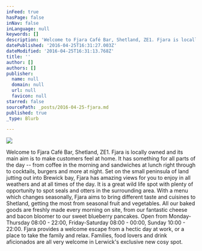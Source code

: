 ```yaml
---
inFeed: true
hasPage: false
inNav: false
inLanguage: null
keywords: []
description: 'Welcome to Fjara Café Bar, Shetland, ZE1. Fjara is locally owned and its main aim is to make customers feel at home. It has something for all parts of the day – from coffee in the morning and sandwiches at lunch right through to cocktails, burgers and more at night. Set on the small peninsula of land jutting out into Brewick bay, Fjara has amazing views for you to enjoy in all weathers and at all times of the day. It is a great wild life spot with plenty of opportunity to spot seals and otters in the surrounding area. With a menu which changes seasonally, Fjara aims to bring different taste and cuisines to Shetland, getting the most from seasonal fruit and vegetables. All our baked goods are freshly made every morning on site, from our fantastic cheese and bacon bloomer to our sweet blueberry pancakes. Open from Monday-Thursday 08:00 - 22:00, Friday-Saturday 08:00 - 00:00, Sunday 10:00 - 22:00. Fjara provides a welcome escape from a hectic day at work, or a place to take the family and relax. Families, food lovers and drink aficionados are all very welcome in Lerwick’s exclusive new cosy spot.'
datePublished: '2016-04-25T16:31:27.003Z'
dateModified: '2016-04-25T16:31:13.768Z'
title: ''
author: []
authors: []
publisher:
  name: null
  domain: null
  url: null
  favicon: null
starred: false
sourcePath: _posts/2016-04-25-fjara.md
published: true
_type: Blurb

---
```

![](https://the-grid-user-content.s3-us-west-2.amazonaws.com/cdd5fba7-5115-4ae1-a432-e83246f008e3.jpg)

Welcome to Fjara Café Bar, Shetland, ZE1\. Fjara is locally owned and its main aim is to make customers feel at home. It has something for all parts of the day -- from coffee in the morning and sandwiches at lunch right through to cocktails, burgers and more at night. Set on the small peninsula of land jutting out into Brewick bay, Fjara has amazing views for you to enjoy in all weathers and at all times of the day. It is a great wild life spot with plenty of opportunity to spot seals and otters in the surrounding area. With a menu which changes seasonally, Fjara aims to bring different taste and cuisines to Shetland, getting the most from seasonal fruit and vegetables. All our baked goods are freshly made every morning on site, from our fantastic cheese and bacon bloomer to our sweet blueberry pancakes. Open from Monday-Thursday 08:00 - 22:00, Friday-Saturday 08:00 - 00:00, Sunday 10:00 - 22:00\. Fjara provides a welcome escape from a hectic day at work, or a place to take the family and relax. Families, food lovers and drink aficionados are all very welcome in Lerwick's exclusive new cosy spot.